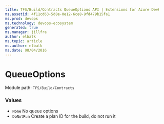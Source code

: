 ```yaml
---
title: TFS/Build/Contracts QueueOptions API | Extensions for Azure DevOps Services
ms.assetid: 4f11cd63-5d8e-0e12-6ce8-9fd479b15fa1
ms.prod: devops
ms.technology: devops-ecosystem
generated: true
ms.manager: jillfra
author: elbatk
ms.topic: article
ms.author: elbatk
ms.date: 08/04/2016
---
```


# QueueOptions

Module path: `TFS/Build/Contracts`

### Values

* `None` No queue options
* `DoNotRun` Create a plan ID for the build, do not run it
